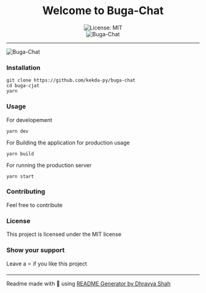 <div align="center">
<h1 align="center">Welcome to Buga-Chat</h1>
<img alt="License: MIT" src="https://img.shields.io/badge/License-MIT-yellow.svg" /><br>
<img src="https://us-east-1.tixte.net/uploads/kekda.wants.solutions/chrome_VFg9KbxLzF.png" alt="Buga-Chat">
</div>

***
![Buga-Chat](https://us-east-1.tixte.net/uploads/kekda.wants.solutions/chrome_GWuhvH9hom.gif)

### Installation
```
git clone https://github.com/kekda-py/buga-chat
cd buga-cjat
yarn
```

### Usage
For developement
```
yarn dev
```
For Building the application for production usage
```
yarn build
```
For running the production server
```
yarn start
```

### Contributing
Feel free to contribute
### License
This project is licensed under the MIT license
### Show your support
Leave a ⭐ if you like this project

***
Readme made with 💖 using [README Generator by Dhravya Shah](https://github.com/Dhravya/readme-generator)